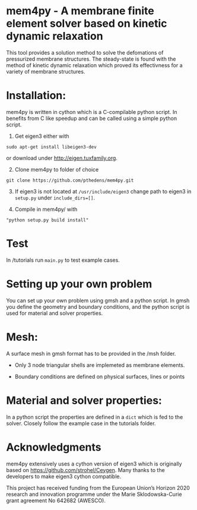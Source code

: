 # mem4py - A membrane finite element solver based on kinetic dynamic relaxation

This tool provides a solution method to solve the defomations of pressurized membrane structures.
The steady-state is found with the method of kinetic dynamic relaxation which proved its effectivness
for a variety of membrane structures.

# Installation:

mem4py is written in cython which is a C-compilable python script. In benefits from C like speedup
and can be called using a simple python script.

1. Get eigen3 either with

```
sudo apt-get install libeigen3-dev
```

or download under http://eigen.tuxfamily.org.

2. Clone mem4py to folder of choice

```
git clone https://github.com/pthedens/mem4py.git
```

3. If eigen3 is not located at `/usr/include/eigen3` change path to eigen3 in `setup.py` under `include_dirs=[]`.

4. Compile in mem4py/ with

```
"python setup.py build install"
```

# Test

In /tutorials run `main.py` to test example cases.

# Setting up your own problem

You can set up your own problem using gmsh and a python script. In gmsh you define the geometry and boundary conditions,
and the python script is used for material and solver properties.

# Mesh:
A surface mesh in gmsh format has to be provided in the /msh folder. 

- Only 3 node triangular shells are implemeted as membrane elements.

- Boundary conditions are defined on physical surfaces, lines or points 

# Material and solver properties:

In a python script the properties are defined in a `dict` which is fed to the solver. Closely follow the example
case in the tutorials folder.

# Acknowledgments

mem4py extensively uses a cython version of eigen3 which is originally based on https://github.com/strohel/Ceygen.
Many thanks to the developers to make eigen3 cython compatible.

This project has received funding from the European Union’s Horizon 2020 research and innovation programme under the Marie Sklodowska-Curie grant agreement No 642682 (AWESCO).
